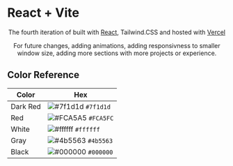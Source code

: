 # React + Vite

<p align="center">
  The fourth iteration of <a href="" target="_blank"></a> built with <a href="https://react.dev/" target="_blank">React</a>, Tailwind.CSS and hosted with <a href="" target="_blank">Vercel</a>
</p>

<p align="center">
    For future changes, adding animations, adding responsivness to smaller window size, adding more sections with more projects or experience.
</p>




## Color Reference

| Color          | Hex                                                                |
| -------------- | ------------------------------------------------------------------ |
| Dark Red       | ![#7f1d1d](https://via.placeholder.com/10/7f1d1d?text=+) `#7f1d1d` |
| Red            | ![#FCA5A5](https://via.placeholder.com/10/FCA5A5?text=+) `#FCA5FC` |
| White          | ![#ffffff](https://via.placeholder.com/10/ffffff?text=+) `#ffffff` |
| Gray           | ![#4b5563](https://via.placeholder.com/10/4b5563?text=+) `#4b5563` |
| Black          | ![#000000](https://via.placeholder.com/10/000000?text=+) `#000000` |
